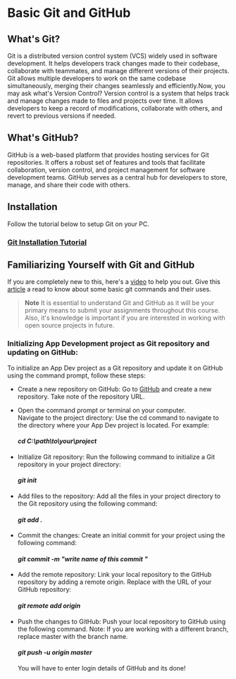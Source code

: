 # Basic Git and GitHub

## What's Git?
Git is a distributed version control system (VCS) widely used in software development. It helps developers track changes made to their codebase, collaborate with teammates, and manage different versions of their projects. Git allows multiple developers to work on the same codebase simultaneously, merging their changes seamlessly and efficiently.Now, you may ask what's Version Control? Version control is a system that helps track and manage changes made to files and projects over time. It allows developers to keep a record of modifications, collaborate with others, and revert to previous versions if needed. 
## What's GitHub?
GitHub is a web-based platform that provides hosting services for Git repositories. It offers a robust set of features and tools that facilitate collaboration, version control, and project management for software development teams. GitHub serves as a central hub for developers to store, manage, and share their code with others.
## Installation
Follow the tutorial below to setup Git on your PC.
### [Git Installation Tutorial](https://www.linode.com/docs/development/version-control/how-to-install-git-on-linux-mac-and-windows/)
## Familiarizing Yourself with Git and GitHub
If you are completely new to this, here's a [video](https://youtu.be/PSJ63LULKHA) to help you out. Give this [article](https://www.hostinger.in/tutorials/basic-git-commands) a read to know about some basic git commands and their uses.
> **Note**
> It is essential to understand Git and GitHub as it will be your primary means to submit your assignments throughout this course. Also, it's knowledge is important if you are interested in working with open source projects in future.

### Initializing App Development project as Git repository and updating on GitHub:
To initialize an App Dev project as a Git repository and update it on GitHub using the command prompt, follow these steps:
* Create a new repository on GitHub: Go to [GitHub](https://github.com) and create a new repository. Take note of the repository URL.
* Open the command prompt or terminal on your computer.                                                                                      
 Navigate to the project directory: Use the cd command to navigate to the directory where your App Dev project is located. For example:     
  #### *cd C:\path\to\your\project*

* Initialize Git repository: Run the following command to initialize a Git repository in your project directory:                           
  #### *git init*

* Add files to the repository: Add all the files in your project directory to the Git repository using the following command:                 
  #### *git add .*

* Commit the changes: Create an initial commit for your project using the following command:                                                            
  #### *git commit -m "write name of this commit "*

* Add the remote repository: Link your local repository to the GitHub repository by adding a remote origin. Replace <repository-url> with the URL of your GitHub repository:
  #### *git remote add origin <repository-url>*

* Push the changes to GitHub: Push your local repository to GitHub using the following command. Note: If you are working with a different branch, replace master with the branch name.
  #### *git push -u origin master*

  You will have to enter login details of GitHub and its done!

  
